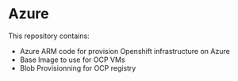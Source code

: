 # Azure
This repository contains:
  - Azure ARM code for provision Openshift infrastructure on Azure  
  - Base Image to use for OCP VMs 
  - Blob Provisionning for OCP registry
